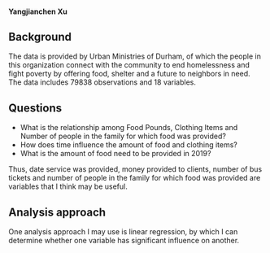 #### Yangjianchen Xu

## Background

The data is provided by Urban Ministries of Durham, of which the people in this organization connect with the community to end homelessness and fight poverty by offering food, shelter and a future to neighbors in need. The data includes 79838 observations and 18 variables.

## Questions

- What is the relationship among Food Pounds, Clothing Items and Number of people in the family for which food was provided?
- How does time influence the amount of food and clothing items?
- What is the amount of food need to be provided in 2019?

Thus, date service was provided, money provided to clients, number of bus tickets and number of people in the family for which food was provided are variables that I think may be useful.

## Analysis approach

One analysis approach I may use is linear regression, by which I can determine whether one variable has significant influence on another.

